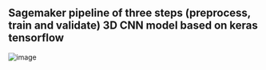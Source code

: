 ## Sagemaker pipeline of three steps (preprocess, train and validate) 3D CNN model based on keras tensorflow 

![image](https://github.com/user-attachments/assets/1c89a1be-aed2-4ca2-88f4-d9eb9868e32c)
